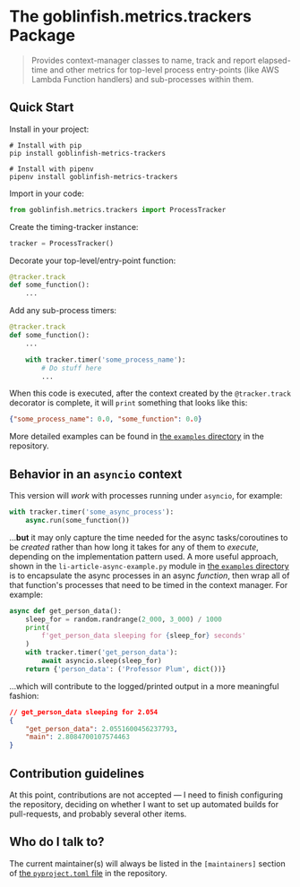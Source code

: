 # The goblinfish.metrics.trackers Package

> Provides context-manager classes to name, track and report elapsed-time and other metrics for top-level process entry-points (like AWS Lambda Function handlers) and sub-processes within them.

## Quick Start

Install in your project:

```shell
# Install with pip
pip install goblinfish-metrics-trackers
```

```shell
# Install with pipenv
pipenv install goblinfish-metrics-trackers
```

Import in your code:

```python
from goblinfish.metrics.trackers import ProcessTracker
```

Create the timing-tracker instance:

```python
tracker = ProcessTracker()
```

Decorate your top-level/entry-point function:

```python
@tracker.track
def some_function():
    ...
```

Add any sub-process timers:

```python
@tracker.track
def some_function():
    ...

    with tracker.timer('some_process_name'):
        # Do stuff here
        ...
```

When this code is executed, after the context created by the `@tracker.track` decorator is complete, it will `print` something that looks like this:

```json
{"some_process_name": 0.0, "some_function": 0.0}
```

More detailed examples can be found in [the `examples` directory](https://bitbucket.org/stonefish-software-studio/goblinfish-metrics-trackers-package/src/main/examples/) in the repository.

## Behavior in an `asyncio` context

This version will *work* with processes running under `asyncio`, for example:

```python
with tracker.timer('some_async_process'):
    async.run(some_function())
```

…**but** it may only capture the time needed for the async tasks/coroutines to be *created* rather than how long it takes for any of them to *execute*, depending on the implementation pattern used.
A more useful approach, shown in the `li-article-async-example.py` module in [the `examples` directory](https://bitbucket.org/stonefish-software-studio/goblinfish-metrics-trackers-package/src/main/examples/) is to encapsulate the async processes in an async *function*, then wrap all of that function's processes that need to be timed in the context manager. For example:

```python
async def get_person_data():
    sleep_for = random.randrange(2_000, 3_000) / 1000
    print(
        f'get_person_data sleeping for {sleep_for} seconds'
    )
    with tracker.timer('get_person_data'):
        await asyncio.sleep(sleep_for)
    return {'person_data': ('Professor Plum', dict())}
```

…which will contribute to the logged/printed output in a more meaningful fashion:

```json
// get_person_data sleeping for 2.054
{
    "get_person_data": 2.0551600456237793,
    "main": 2.8084700107574463
}
```

## Contribution guidelines

At this point, contributions are not accepted — I need to finish configuring the repository, deciding on whether I want to set up automated builds for pull-requests, and probably several other items.

## Who do I talk to?

The current maintainer(s) will always be listed in the `[maintainers]` section of [the `pyproject.toml` file](https://bitbucket.org/stonefish-software-studio/goblinfish-metrics-trackers-package/src/main/pyproject.toml) in the repository.
